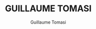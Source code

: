 ---
title: 'GUILLAUME TOMASI'
author: Guillaume Tomasi
project_image_path: '/images/gallery/guillaume-tomasi.jpeg'
external_url: 'http://www.guillaumetomasi.com/archive/play-with-the-street'
---